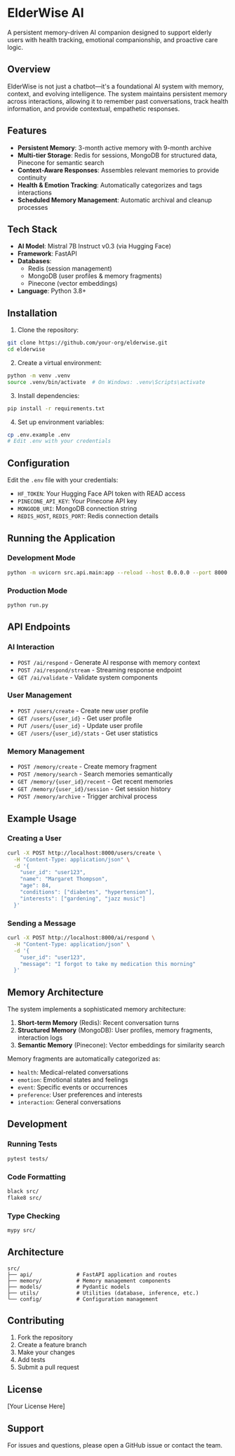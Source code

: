 # ElderWise AI

A persistent memory-driven AI companion designed to support elderly users with health tracking, emotional companionship, and proactive care logic.

## Overview

ElderWise is not just a chatbot—it's a foundational AI system with memory, context, and evolving intelligence. The system maintains persistent memory across interactions, allowing it to remember past conversations, track health information, and provide contextual, empathetic responses.

## Features

- **Persistent Memory**: 3-month active memory with 9-month archive
- **Multi-tier Storage**: Redis for sessions, MongoDB for structured data, Pinecone for semantic search
- **Context-Aware Responses**: Assembles relevant memories to provide continuity
- **Health & Emotion Tracking**: Automatically categorizes and tags interactions
- **Scheduled Memory Management**: Automatic archival and cleanup processes

## Tech Stack

- **AI Model**: Mistral 7B Instruct v0.3 (via Hugging Face)
- **Framework**: FastAPI
- **Databases**: 
  - Redis (session management)
  - MongoDB (user profiles & memory fragments)
  - Pinecone (vector embeddings)
- **Language**: Python 3.8+

## Installation

1. Clone the repository:
```bash
git clone https://github.com/your-org/elderwise.git
cd elderwise
```

2. Create a virtual environment:
```bash
python -m venv .venv
source .venv/bin/activate  # On Windows: .venv\Scripts\activate
```

3. Install dependencies:
```bash
pip install -r requirements.txt
```

4. Set up environment variables:
```bash
cp .env.example .env
# Edit .env with your credentials
```

## Configuration

Edit the `.env` file with your credentials:

- `HF_TOKEN`: Your Hugging Face API token with READ access
- `PINECONE_API_KEY`: Your Pinecone API key
- `MONGODB_URI`: MongoDB connection string
- `REDIS_HOST`, `REDIS_PORT`: Redis connection details

## Running the Application

### Development Mode

```bash
python -m uvicorn src.api.main:app --reload --host 0.0.0.0 --port 8000
```

### Production Mode

```bash
python run.py
```

## API Endpoints

### AI Interaction
- `POST /ai/respond` - Generate AI response with memory context
- `POST /ai/respond/stream` - Streaming response endpoint
- `GET /ai/validate` - Validate system components

### User Management
- `POST /users/create` - Create new user profile
- `GET /users/{user_id}` - Get user profile
- `PUT /users/{user_id}` - Update user profile
- `GET /users/{user_id}/stats` - Get user statistics

### Memory Management
- `POST /memory/create` - Create memory fragment
- `POST /memory/search` - Search memories semantically
- `GET /memory/{user_id}/recent` - Get recent memories
- `GET /memory/{user_id}/session` - Get session history
- `POST /memory/archive` - Trigger archival process

## Example Usage

### Creating a User
```bash
curl -X POST http://localhost:8000/users/create \
  -H "Content-Type: application/json" \
  -d '{
    "user_id": "user123",
    "name": "Margaret Thompson",
    "age": 84,
    "conditions": ["diabetes", "hypertension"],
    "interests": ["gardening", "jazz music"]
  }'
```

### Sending a Message
```bash
curl -X POST http://localhost:8000/ai/respond \
  -H "Content-Type: application/json" \
  -d '{
    "user_id": "user123",
    "message": "I forgot to take my medication this morning"
  }'
```

## Memory Architecture

The system implements a sophisticated memory architecture:

1. **Short-term Memory** (Redis): Recent conversation turns
2. **Structured Memory** (MongoDB): User profiles, memory fragments, interaction logs
3. **Semantic Memory** (Pinecone): Vector embeddings for similarity search

Memory fragments are automatically categorized as:
- `health`: Medical-related conversations
- `emotion`: Emotional states and feelings
- `event`: Specific events or occurrences
- `preference`: User preferences and interests
- `interaction`: General conversations

## Development

### Running Tests
```bash
pytest tests/
```

### Code Formatting
```bash
black src/
flake8 src/
```

### Type Checking
```bash
mypy src/
```

## Architecture

```
src/
├── api/              # FastAPI application and routes
├── memory/           # Memory management components
├── models/           # Pydantic models
├── utils/            # Utilities (database, inference, etc.)
└── config/           # Configuration management
```

## Contributing

1. Fork the repository
2. Create a feature branch
3. Make your changes
4. Add tests
5. Submit a pull request

## License

[Your License Here]

## Support

For issues and questions, please open a GitHub issue or contact the team.